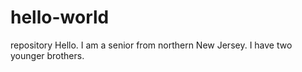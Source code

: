 # hello-world
repository
Hello. I am a senior from northern New Jersey. 
I have two younger brothers.
